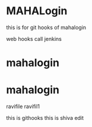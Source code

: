# MAHALogin
this is for git hooks  of mahalogin

web hooks call jenkins




# mahalogin
# mahalogin

ravifile
ravifil1


this is githooks
this is shiva
edit

